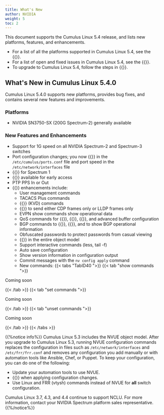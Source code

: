 ```yaml
---
title: What's New
author: NVIDIA
weight: 5
toc: 2
---
```

This document supports the Cumulus Linux 5.4 release, and lists new platforms, features, and enhancements.

- For a list of all the platforms supported in Cumulus Linux 5.4, see the {{<exlink url="www.nvidia.com/en-us/networking/ethernet-switching/hardware-compatibility-list/" text="Hardware Compatibility List (HCL)">}}.
- For a list of open and fixed issues in Cumulus Linux 5.4, see the {{<link title="Cumulus Linux 5.4 Release Notes" text="Cumulus Linux 5.4 Release Notes">}}.
- To upgrade to Cumulus Linux 5.4, follow the steps in {{<link url="Upgrading-Cumulus-Linux">}}.
<!-- vale off -->
## What's New in Cumulus Linux 5.4.0
<!-- vale on -->
Cumulus Linux 5.4.0 supports new platforms, provides bug fixes, and contains several new features and improvements.

### Platforms

- NVIDIA SN3750-SX (200G Spectrum-2) generally available

### New Features and Enhancements

- Support for 1G speed on all NVIDIA Spectrum-2 and Spectrum-3 switches
- Port configuration changes; you now {{<link url="Quality-of-Service#ptp-shaping" text="configure port breakouts">}} in the `/etc/cumulus/ports.conf` file and port speed in the `/etc/network/interfaces` file
- {{<link url="Quality-of-Service#ptp-shaping" text="PTP Shaping">}} for Spectrum 1
- {{<link url="SyncE#synce" text="SyncE">}} available for early access
- PTP PPS In or Out
- {{<link url="NVUE-Object-Model" text="NVUE">}} enhancements include:
  - User management commands
  - TACACS Plus commands
  - {{<link url="Supported-Route-Table-Entries/#change-forwarding-resource-profiles" text="ASIC Resource Slicing">}} (KVD) commands
  - {{<link url="Link-Layer-Discovery-Protocol/#set-lldp-mode" text="LLDP commands">}} to send either CDP frames only or LLDP frames only
  - EVPN show commands show operational data
  - QoS commands for {{<link url="Quality-of-Service/#shaping" text="egress traffic shaping">}}, {{<link url="Quality-of-Service/#pause-frames" text="link pause">}}, {{<link url="Quality-of-Service/#ingress-cos-or-dscp-for-marking" text="traffic remarking">}}, and advanced buffer configuration
  - BGP commands to {{<link url="Optional-BGP-Configuration#bgp-clear" text="clear a BGP session">}}, {{<link url="Optional-BGP-Configuration#bgp-debug" text="enable debugging">}}, and to show BGP operational information
  - Obfuscated passwords to protect passwords from casual viewing
  - {{<link url="NVUE-CLI/#search-for-a-specific-configuration" text="Search for a specific configuration">}} in the entire object model
  - Support interactive commands (less, tail -f)
  - Auto save configuration
  - Show version information in configuration output
  - Commit messages with the `nv config apply` command
  - New commands:
   {{< tabs "TabID40 ">}}
{{< tab "show commands ">}}

Coming soon

{{< /tab >}}
{{< tab "set commands ">}}

Coming soon

{{< /tab >}}
{{< tab "unset commands ">}}

Coming soon

{{< /tab >}}
{{< /tabs >}}
  
{{%notice info%}}
Cumulus Linux 5.3 includes the NVUE object model. After you upgrade to Cumulus Linux 5.3, running NVUE configuration commands replaces the configuration in files such as `/etc/network/interfaces` and `/etc/frr/frr.conf` and removes any configuration you add manually or with automation tools like Ansible, Chef, or Puppet. To keep your configuration, you can do one of the following:

- Update your automation tools to use NVUE.
- {{<link url="NVIDIA-User-Experience-NVUE/#configure-nvue-to-ignore-linux-files" text="Configure NVUE to ignore certain underlying Linux files">}} when applying configuration changes.
- Use Linux and FRR (vtysh) commands instead of NVUE for **all** switch configuration.

Cumulus Linux 3.7, 4.3, and 4.4 continue to support NCLU. For more information, contact your NVIDIA Spectrum platform sales representative.
{{%/notice%}}
